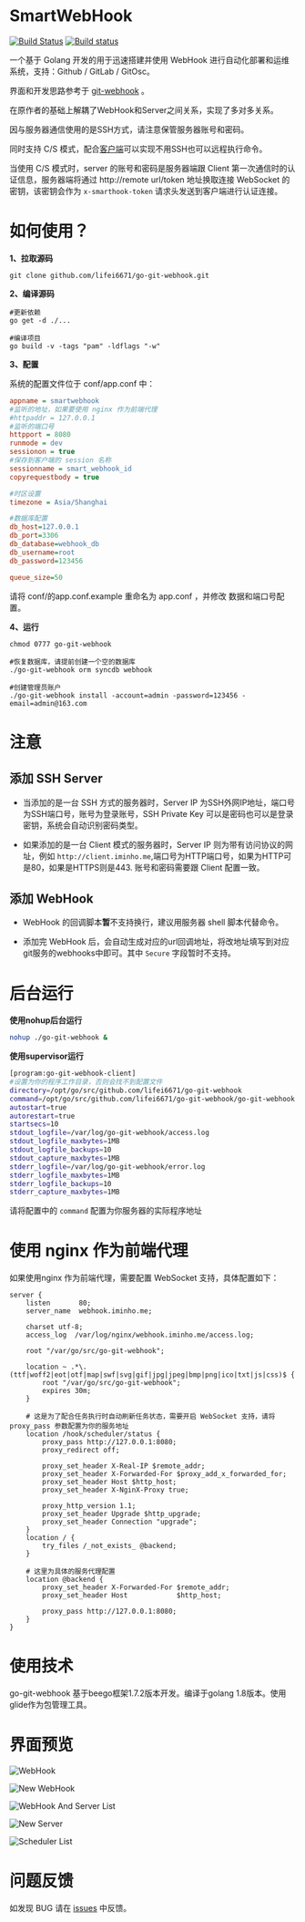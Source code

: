 # SmartWebHook

[![Build Status](https://travis-ci.org/lifei6671/go-git-webhook.svg?branch=master)](https://travis-ci.org/lifei6671/go-git-webhook)
[![Build status](https://ci.appveyor.com/api/projects/status/tpm2k23umrqri2dd/branch/master?svg=true)](https://ci.appveyor.com/project/lifei6671/go-git-webhook/branch/master)

一个基于 Golang 开发的用于迅速搭建并使用 WebHook 进行自动化部署和运维系统，支持：Github / GitLab / GitOsc。

界面和开发思路参考于 [git-webhook](https://github.com/NetEaseGame/git-webhook) 。

在原作者的基础上解耦了WebHook和Server之间关系，实现了多对多关系。

因与服务器通信使用的是SSH方式，请注意保管服务器账号和密码。

同时支持 C/S 模式，配合[客户端](https://github.com/lifei6671/go-git-webhook-client/)可以实现不用SSH也可以远程执行命令。

当使用 C/S 模式时，server 的账号和密码是服务器端跟 Client 第一次通信时的认证信息，服务器端将通过 http://remote url/token 地址换取连接 WebSocket 的密钥，该密钥会作为 `x-smarthook-token` 请求头发送到客户端进行认证连接。



# 如何使用？

**1、拉取源码**

```
git clone github.com/lifei6671/go-git-webhook.git

```

**2、编译源码**

```
#更新依赖
go get -d ./...

#编译项目
go build -v -tags "pam" -ldflags "-w"
```

**3、配置**

系统的配置文件位于 conf/app.conf 中：

```ini
appname = smartwebhook
#监听的地址，如果要使用 nginx 作为前端代理
#httpaddr = 127.0.0.1
#监听的端口号
httpport = 8080
runmode = dev
sessionon = true
#保存到客户端的 session 名称
sessionname = smart_webhook_id
copyrequestbody = true

#时区设置
timezone = Asia/Shanghai

#数据库配置
db_host=127.0.0.1
db_port=3306
db_database=webhook_db
db_username=root
db_password=123456

queue_size=50
```

请将 conf/的app.conf.example 重命名为 app.conf ，并修改 数据和端口号配置。

**4、运行**

```
chmod 0777 go-git-webhook

#恢复数据库，请提前创建一个空的数据库
./go-git-webhook orm syncdb webhook

#创建管理员账户
./go-git-webhook install -account=admin -password=123456 -email=admin@163.com

```

# 注意

## 添加 SSH Server

- 当添加的是一台 SSH 方式的服务器时，Server IP 为SSH外网IP地址，端口号为SSH端口号，账号为登录账号，SSH Private Key 可以是密码也可以是登录密钥，系统会自动识别密码类型。

- 如果添加的是一台 Client 模式的服务器时，Server IP 则为带有访问协议的网址，例如 `http://client.iminho.me`,端口号为HTTP端口号，如果为HTTP可是80，如果是HTTPS则是443. 账号和密码需要跟 Client 配置一致。

## 添加 WebHook

- WebHook 的回调脚本**暂**不支持换行，建议用服务器 shell 脚本代替命令。

- 添加完 WebHook 后，会自动生成对应的url回调地址，将改地址填写到对应git服务的webhooks中即可。其中 `Secure` 字段暂时不支持。

# 后台运行

**使用nohup后台运行**

```bash
nohup ./go-git-webhook &
```


**使用supervisor运行**

```bash
[program:go-git-webhook-client]
#设置为你的程序工作目录，否则会找不到配置文件
directory=/opt/go/src/github.com/lifei6671/go-git-webhook
command=/opt/go/src/github.com/lifei6671/go-git-webhook/go-git-webhook
autostart=true
autorestart=true
startsecs=10
stdout_logfile=/var/log/go-git-webhook/access.log
stdout_logfile_maxbytes=1MB
stdout_logfile_backups=10
stdout_capture_maxbytes=1MB
stderr_logfile=/var/log/go-git-webhook/error.log
stderr_logfile_maxbytes=1MB
stderr_logfile_backups=10
stderr_capture_maxbytes=1MB

```

请将配置中的 `command` 配置为你服务器的实际程序地址


# 使用 nginx 作为前端代理

如果使用nginx 作为前端代理，需要配置 WebSocket 支持，具体配置如下：

```smartyconfig
server {
    listen       80;
    server_name  webhook.iminho.me;

    charset utf-8;
    access_log  /var/log/nginx/webhook.iminho.me/access.log;

    root "/var/go/src/go-git-webhook";

    location ~ .*\.(ttf|woff2|eot|otf|map|swf|svg|gif|jpg|jpeg|bmp|png|ico|txt|js|css)$ {
        root "/var/go/src/go-git-webhook";
        expires 30m;
    }
    
    # 这是为了配合任务执行时自动刷新任务状态，需要开启 WebSocket 支持，请将 proxy_pass 参数配置为你的服务地址
    location /hook/scheduler/status {
        proxy_pass http://127.0.0.1:8080;
        proxy_redirect off;

        proxy_set_header X-Real-IP $remote_addr;
        proxy_set_header X-Forwarded-For $proxy_add_x_forwarded_for;
        proxy_set_header Host $http_host;
        proxy_set_header X-NginX-Proxy true;

        proxy_http_version 1.1;
        proxy_set_header Upgrade $http_upgrade;
        proxy_set_header Connection "upgrade";
    }
    location / {
        try_files /_not_exists_ @backend;
    }
    
    # 这里为具体的服务代理配置
    location @backend {
        proxy_set_header X-Forwarded-For $remote_addr;
        proxy_set_header Host            $http_host;

        proxy_pass http://127.0.0.1:8080;
    }
}

```


# 使用技术

go-git-webhook 基于beego框架1.7.2版本开发。编译于golang 1.8版本。使用glide作为包管理工具。

# 界面预览

![WebHook](https://github.com/lifei6671/go-git-webhook/blob/master/static/uploads/1.png?raw=true)

![New WebHook](https://github.com/lifei6671/go-git-webhook/blob/master/static/uploads/2.png?raw=true)

![WebHook And Server List](https://github.com/lifei6671/go-git-webhook/blob/master/static/uploads/4.png?raw=true)

![New Server](https://github.com/lifei6671/go-git-webhook/blob/master/static/uploads/7.png?raw=true)

![Scheduler List](https://github.com/lifei6671/go-git-webhook/blob/master/static/uploads/6.png?raw=true)

# 问题反馈

如发现 BUG 请在 [issues](https://github.com/lifei6671/go-git-webhook/issues) 中反馈。
